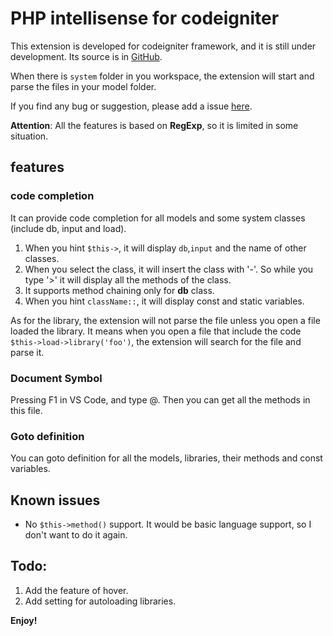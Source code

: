 # PHP intellisense for codeigniter

This extension is developed for codeigniter framework, and it is still under development. Its source is in [GitHub](https://github.com/smallp/vscode-info-collector).

When there is `system` folder in you workspace, the extension will start and parse the files in your model folder.

If you find any bug or suggestion, please add a issue [here](https://github.com/smallp/vscode-ci/issues).

**Attention**: All the features is based on **RegExp**, so it is limited in some situation.

## features

### code completion

It can provide code completion for all models and some system classes (include db, input and load).

1. When you hint `$this->`, it will display `db`,`input` and the name of other classes.
2. When you select the class, it will insert the class with '-'. So while you type '>' it will display all the methods of the class.
3. It supports method chaining only for **db** class.
4. When you hint `className::`, it will display const and static variables.

As for the library, the extension will not parse the file unless you open a file loaded the library. It means when you open a file that include the code `$this->load->library('foo')`, the extension will search for the file and parse it.

### Document Symbol

Pressing F1 in VS Code, and type @. Then you can get all the methods in this file.

### Goto definition

You can goto definition for all the models, libraries, their methods and const variables.

## Known issues
*  No `$this->method()` support. It would be basic language support, so I don't want to do it again.

## Todo:
1. Add the feature of hover.
2. Add setting for autoloading libraries.

**Enjoy!**

